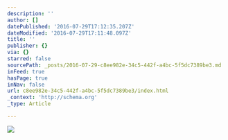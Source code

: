 ```yaml
---
description: ''
author: []
datePublished: '2016-07-29T17:12:35.207Z'
dateModified: '2016-07-29T17:11:48.097Z'
title: ''
publisher: {}
via: {}
starred: false
sourcePath: _posts/2016-07-29-c8ee982e-34c5-442f-a4bc-5f5dc7389be3.md
inFeed: true
hasPage: true
inNav: false
url: c8ee982e-34c5-442f-a4bc-5f5dc7389be3/index.html
_context: 'http://schema.org'
_type: Article

---
```

![](https://the-grid-user-content.s3-us-west-2.amazonaws.com/8d807206-caed-483d-85c4-2e8eb523b751.jpg)